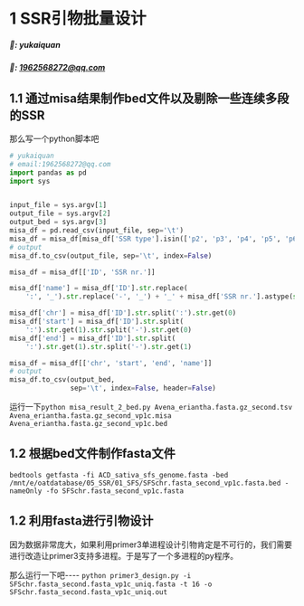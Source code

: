 # 1 SSR引物批量设计
##### 🙈: yukaiquan
##### 📧: 1962568272@qq.com
## 1.1 通过misa结果制作bed文件以及剔除一些连续多段的SSR
那么写一个python脚本吧
```python
# yukaiquan
# email:1962568272@qq.com
import pandas as pd
import sys


input_file = sys.argv[1]
output_file = sys.argv[2]
output_bed = sys.argv[3]
misa_df = pd.read_csv(input_file, sep='\t')
misa_df = misa_df[misa_df['SSR type'].isin(['p2', 'p3', 'p4', 'p5', 'p6'])]
# output
misa_df.to_csv(output_file, sep='\t', index=False)

misa_df = misa_df[['ID', 'SSR nr.']]

misa_df['name'] = misa_df['ID'].str.replace(
    ':', '_').str.replace('-', '_') + '_' + misa_df['SSR nr.'].astype(str)

misa_df['chr'] = misa_df['ID'].str.split(':').str.get(0)
misa_df['start'] = misa_df['ID'].str.split(
    ':').str.get(1).str.split('-').str.get(0)
misa_df['end'] = misa_df['ID'].str.split(
    ':').str.get(1).str.split('-').str.get(1)

misa_df = misa_df[['chr', 'start', 'end', 'name']]
# output
misa_df.to_csv(output_bed,
               sep='\t', index=False, header=False)

```
运行一下`python misa_result_2_bed.py Avena_eriantha.fasta.gz_second.tsv Avena_eriantha.fasta.gz_second_vp1c.misa Avena_eriantha.fasta.gz_second_vp1c.bed`
## 1.2 根据bed文件制作fasta文件
```shell
bedtools getfasta -fi ACD_sativa_sfs_genome.fasta -bed /mnt/e/oatdatabase/05_SSR/01_SFS/SFSchr.fasta_second_vp1c.fasta.bed -nameOnly -fo SFSchr.fasta_second_vp1c.fasta
```
## 1.2 利用fasta进行引物设计
因为数据非常庞大，如果利用primer3单进程设计引物肯定是不可行的，我们需要进行改造让primer3支持多进程。于是写了一个多进程的py程序。

那么运行一下吧----
`python primer3_design.py -i SFSchr.fasta_second.fasta_vp1c_uniq.fasta -t 16 -o SFSchr.fasta_second.fasta_vp1c_uniq.out`

